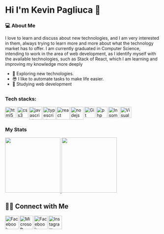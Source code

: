 # Hi I'm Kevin Pagliuca 👋


### 💻 About Me 

I love to learn and discuss about new technologies, and I am very interested in them, always trying to learn more and more about what the technology market has to offer.
I am currently graduated in Computer Science, intending to work in the area of web development, as I identify myself with the available technologies, such as Stack of React, which I am learning and improving my knowledge more deeply

- 🤔 Exploring new technologies.
- 😎 I like to automate tasks to make life easier.
- 📖 Studying web development

##

### Tech stacks:

<img align="left" alt="html5" width="36px" src="https://devicons.github.io/devicon/devicon.git/icons/html5/html5-original.svg" alt="html5" />
<img align="left" alt="css3" width="36px" src="https://devicons.github.io/devicon/devicon.git/icons/css3/css3-original.svg" />

<img align="left" alt="javascript" width="42px" src="https://devicons.github.io/devicon/devicon.git/icons/javascript/javascript-original.svg" />
<img align="left" alt="typescript" width="42px" src="https://devicons.github.io/devicon/devicon.git/icons/typescript/typescript-original.svg" />
<img align="left" alt="react" width="42px" src="https://devicons.github.io/devicon/devicon.git/icons/react/react-original-wordmark.svg" />
<img align="left" alt="nodejs" width="42px" src="https://devicons.github.io/devicon/devicon.git/icons/nodejs/nodejs-original.svg" />

<img align="left" alt="Git" width="36px" src="https://devicons.github.io/devicon/devicon.git/icons/git/git-original.svg" />
<img align="left" alt="php" width="36px" src="https://devicons.github.io/devicon/devicon.git/icons/php/php-plain.svg" />

<img align="left" alt="Insomnia" width="36px" src="https://insomnia.rest/icons-16bbda05b237ae360d3df0d55e40721d/favicon.ico" />
<img align="left" alt="Visual Studio Code" width="36px" src="https://upload.wikimedia.org/wikipedia/commons/thumb/9/9a/Visual_Studio_Code_1.35_icon.svg/512px-Visual_Studio_Code_1.35_icon.svg.png" />

<br />
<br />

## 


### My Stats

<p>
<a href="https://github.com/kevinpagliuca">
  <img height="180em" src="https://github-readme-stats.vercel.app/api?username=kevinpagliuca&show_icons=true&theme=radical" />
  <img height="180em" src="https://github-readme-stats-eight-theta.vercel.app/api/top-langs/?username=kevinpagliuca&theme=radical&layout=compact" />
</a>
</p>

##  🤝🏻 Connect with Me

<p>
<a href="https://www.linkedin.com/in/kevin-pagliuca"><img align="left" alt="Facebook" width="44px" src="https://www.flaticon.com/svg/static/icons/svg/174/174857.svg"/></a>
<a href="mailto:kevin.pagliuca@outlook.com"><img align="left" alt="Microsoft Outlook" width="44px" src="https://www.flaticon.com/svg/static/icons/svg/732/732223.svg"/></a>

<a href="https://www.facebook.com/keviin.pagliuca"><img align="left" alt="Facebook" width="44px" src="https://www.flaticon.com/svg/static/icons/svg/1384/1384053.svg"/></a>
<a href="https://www.instagram.com/kevinpagliuca"><img align="left" alt="Instagram" width="44px" src="https://www.flaticon.com/svg/static/icons/svg/1384/1384063.svg"/></a>


<!--
**KevinPagliuca/kevinpagliuca** is a ✨ _special_ ✨ repository because its `README.md` (this file) appears on your GitHub profile.

Here are some ideas to get you started:

- 🔭 I’m currently working on ...
- 🌱 I’m currently learning ...
- 👯 I’m looking to collaborate on ...
- 🤔 I’m looking for help with ...
- 💬 Ask me about ...
- 📫 How to reach me: ...
- 😄 Pronouns: ...
- ⚡ Fun fact: ...
-->
